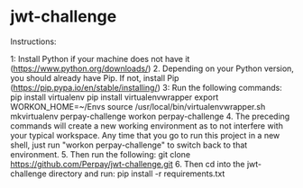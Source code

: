 # jwt-challenge


Instructions:

1: Install Python if your machine does not have it (https://www.python.org/downloads/)
2. Depending on your Python version, you should already have Pip. If not, install Pip
   (https://pip.pypa.io/en/stable/installing/)
3: Run the following commands:
    pip install virtualenv
    pip install virtualenvwrapper
    export WORKON_HOME=~/Envs
    source /usr/local/bin/virtualenvwrapper.sh
    mkvirtualenv perpay-challenge
    workon perpay-challenge
4. The preceding commands will create a new working environment as to not interfere with your typical workspace.
   Any time that you go to run this project in a new shell, just run "workon perpay-challenge" to switch back to that
   environment.
5. Then run the following:
   git clone https://github.com/Perpay/jwt-challenge.git
6. Then cd into the jwt-challenge directory and run:
    pip install -r requirements.txt
